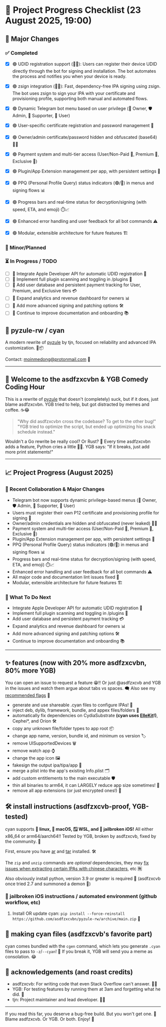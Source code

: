 # 📅 **Project Progress Checklist** (23 August 2025, 19:00)

## 🚀 Major Changes

### ✅ Completed

- [x] 🟢 UDID registration support (🍏🔑): Users can register their device UDID directly through the bot for signing and installation. The bot automates the process and notifies you when your device is ready.
- [x] 🟢 zsign integration (🔏🤖): Fast, dependency-free IPA signing using zsign. The bot uses zsign to sign your IPA with your certificate and provisioning profile, supporting both manual and automated flows.

- [x] 🟢 Dynamic Telegram bot menu based on user privilege (👑 Owner, 🛡️ Admin, 💸 Supporter, 🧑 User)
- [x] 🟢 User-specific certificate registration and password management 🔐
- [x] 🟢 Owner/admin certificate/password hidden and obfuscated (base64) 🕵️‍♂️
- [x] 🟢 Payment system and multi-tier access (User/Non-Paid 🧑, Premium 💎, Exclusive 👑)
- [x] 🟢 Plugin/App Extension management per app, with persistent settings 🧩
- [x] 🟢 PPQ (Personal Profile Query) status indicators (🟢/🔴) in menus and signing flows 📊
- [x] 🟢 Progress bars and real-time status for decryption/signing (with speed, ETA, and emoji) ⏱️📈
- [x] 🟢 Enhanced error handling and user feedback for all bot commands ⚠️
- [x] 🟢 Modular, extensible architecture for future features 🏗️

### 📝 Minor/Planned

### ⏳ In Progress / TODO

- [ ] 🔄 Integrate Apple Developer API for automatic UDID registration 🍏
- [ ] 🔄 Implement full plugin scanning and toggling in /plugins 🧩
- [ ] 🔄 Add user database and persistent payment tracking for User, Premium, and Exclusive tiers 💳
- [ ] 🔄 Expand analytics and revenue dashboard for owners 📊
- [ ] 🔄 Add more advanced signing and patching options 🛠️
- [ ] 🔄 Continue to improve documentation and onboarding 📚

## 🧬 pyzule-rw / cyan

A modern rewrite of [pyzule](https://github.com/asdfzxcvbn/pyzule) by tjn, focused on reliability and advanced IPA customization. 🍏📦

Contact: [moinmedong@protonmail.com](mailto:moinmedong@protonmail.com) 📧

---

## 🤡 Welcome to the asdfzxcvbn & YGB Comedy Coding Hour

This is a rewrite of [pyzule](https://github.com/asdfzxcvbn/pyzule) that doesn't (completely) suck, but if it does, just blame asdfzxcvbn. YGB tried to help, but got distracted by memes and coffee. ☕️😂

> "Why did asdfzxcvbn cross the codebase? To get to the other bug!"
> "YGB tried to optimize the script, but ended up optimizing his snack schedule instead."

Wouldn't a Go rewrite be really cool? Or Rust? 🦀 Every time asdfzxcvbn adds a feature, Python cries a little 🐍😭. YGB says: "If it breaks, just add more print statements!"

---

## 📈 Project Progress (August 2025)

### 🤝 Recent Collaboration & Major Changes

- Telegram bot now supports dynamic privilege-based menus (👑 Owner, 🛡️ Admin, 💸 Supporter, 🧑 User)
- Users must register their own P12 certificate and provisioning profile for signing 🔐
- Owner/admin credentials are hidden and obfuscated (never leaked) 🕵️‍♂️
- Payment system and multi-tier access (User/Non-Paid 🧑, Premium 💎, Exclusive 👑)
- Plugin/App Extension management per app, with persistent settings 🧩
- PPQ (Personal Profile Query) status indicators (🟢/🔴) in menus and signing flows 📊
- Progress bars and real-time status for decryption/signing (with speed, ETA, and emoji) ⏱️📈
- Enhanced error handling and user feedback for all bot commands ⚠️
- All major code and documentation lint issues fixed 🧹
- Modular, extensible architecture for future features 🏗️

### 🧭 What To Do Next

- Integrate Apple Developer API for automatic UDID registration 🍏
- Implement full plugin scanning and toggling in /plugins 🧩
- Add user database and persistent payment tracking 💳
- Expand analytics and revenue dashboard for owners 📊
- Add more advanced signing and patching options 🛠️
- Continue to improve documentation and onboarding 📚

---

## ✨ features (now with 20% more asdfzxcvbn, 80% more YGB)

You can open an issue to request a feature 😁!! Or just @asdfzxcvb and YGB in the issues and watch them argue about tabs vs spaces. 🗨️
Also see my [recommended flags](https://github.com/asdfzxcvbn/pyzule-rw/wiki/recommended-flags) 🚩

- generate and use shareable .cyan files to configure IPAs! 📄
- inject deb, dylib, framework, bundle, and appex files/folders 🧩
- automatically fix dependencies on CydiaSubstrate **(cyan uses [ElleKit](https://github.com/evelyneee/ellekit/)!)**, Cephei*, and Orion 🛠️
- copy any unknown file/folder types to app root 📦
- change app name, version, bundle id, and minimum os version 🏷️
- remove UISupportedDevices 🗑️
- remove watch app ⌚️
- change the app icon 🖼️
- fakesign the output ipa/tipa/app 📝
- merge a plist into the app's existing Info.plist 🗂️
- add custom entitlements to the main executable 🛡️
- thin all binaries to arm64, it can LARGELY reduce app size sometimes! 🦴
- remove all app extensions (or just encrypted ones!) 🚫

## 🛠️ install instructions (asdfzxcvb-proof, YGB-tested)

cyan supports **🐧 linux, 🍏 macOS, 🪟 WSL, and 📱 jailbroken iOS!** All either x86_64 or arm64/aarch64!!
Tested by YGB, broken by asdfzxcvb, fixed by the community. 🤣

First, ensure you have [ar](https://command-not-found.com/ar) and [tar](https://command-not-found.com/tar) installed. 🛠️

The `zip` and `unzip` commands are *optional* dependencies, they may [fix issues when extracting certain IPAs with chinese characters](https://github.com/asdfzxcvbn/pyzule-rw/wiki/file-does-not-exist-(executable)-%3F), etc 🈚️

Also obviously install python, version 3.9 or greater is required 🐍 (asdfzxcvb once tried 2.7 and summoned a demon 👹)

### 📱 jailbroken iOS instructions / automated environment (github workflow, etc)

1. Install OR update cyan: `pip install --force-reinstall https://github.com/asdfzxcvbn/pyzule-rw/archive/main.zip` 🚀

## 🧪 making cyan files (asdfzxcvb's favorite part)

cyan comes bundled with the `cgen` command, which lets you generate `.cyan` files to pass to `-z`/`--cyan`! 🧬
If you break it, YGB will send you a meme as consolation. 😂

## 🙏 acknowledgements (and roast credits)

- asdfzxcvb: For writing code that even Stack Overflow can't answer. 🤷‍♂️
- YGB: For testing features by running them at 3am and forgetting what he did. 🛌
- tjn: Project maintainer and lead developer. 👨‍💻

---

If you read this far, you deserve a bug-free build. But you won't get one. 🐞 Blame asdfzxcvb. Or YGB. Or both. Enjoy! 🎉

